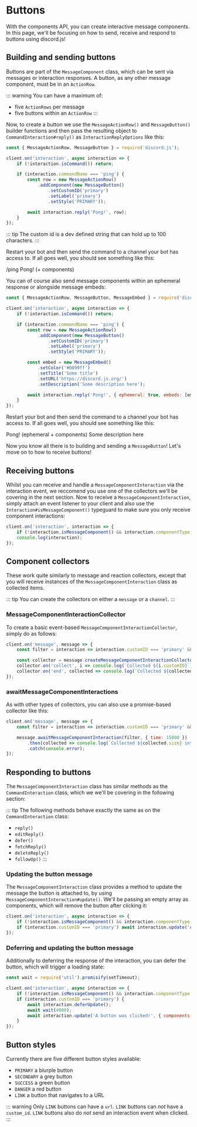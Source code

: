# Buttons

With the components API, you can create interactive message components. In this page, we'll be focusing on how to send, receive and respond to buttons using discord.js!


## Building and sending buttons

Buttons are part of the `MessageComponent` class, which can be sent via messages or interaction responses. A button, as any other message component, must be in an `ActionRow`.

::: warning
You can have a maximum of:
- five `ActionRows` per message
- five buttons within an `ActionRow`
:::

Now, to create a button we use the `MessageActionRow()` and `MessageButton()` builder functions and then pass the resulting object to `CommandInteraction#reply()` as `InteractionReplyOptions` like this:

```js {1,7-11,13}
const { MessageActionRow, MessageButton } = require('discord.js');

client.on('interaction', async interaction => {
	if (!interaction.isCommand()) return;

	if (interaction.commandName === 'ping') {
		const row = new MessageActionRow()
			.addComponent(new MessageButton()
				.setCustomID('primary')
				.setLabel('primary')
				.setStyle('PRIMARY'));

		await interaction.reply('Pong!', row);
	}
});
```

::: tip
The custom id is a dev defined string that can hold up to 100 characters.
:::

Restart your bot and then send the command to a channel your bot has access to. If all goes well, you should see something like this:

<!--- vue-discord-message doesn't yet have support for inline replies/interactions/ephemeral messages/components -->
<div is="discord-messages">
	<discord-message profile="user">
		/ping
	</discord-message>
	<discord-message profile="bot">
		Pong! (+ components)
	</discord-message>
</div>

You can of course also send message components within an ephemeral response or alongside message embeds:

```js {1,13-19}
const { MessageActionRow, MessageButton, MessageEmbed } = require('discord.js');

client.on('interaction', async interaction => {
	if (!interaction.isCommand()) return;

	if (interaction.commandName === 'ping') {
		const row = new MessageActionRow()
			.addComponent(new MessageButton()
				.setCustomID('primary')
				.setLabel('primary')
				.setStyle('PRIMARY'));

		const embed = new MessageEmbed()
			.setColor('#0099ff')
			.setTitle('Some title')
			.setURL('https://discord.js.org/')
			.setDescription('Some description here');

		await interaction.reply('Pong!', { ephemeral: true, embeds: [embed], components: [row] });
	}
});
```

Restart your bot and then send the command to a channel your bot has access to. If all goes well, you should see something like this:

<!--- vue-discord-message doesn't yet have support for inline replies/interactions/ephemeral messages/components -->
<div is="discord-messages">
	<discord-message profile="bot">
		Pong! (ephemeral + components)
		<discord-embed
			slot="embeds"
			color="#0099ff"
			title="Some title"
			url="https://discord.js.org/"
		>
			Some description here
		</discord-embed>
	</discord-message>
</div>

Now you know all there is to building and sending a `MessageButton`! Let's move on to how to receive buttons!


## Receiving buttons

Whilst you can receive and handle a `MessageComponentInteraction` via the interaction event, we reccomend you use one of the collectors we'll be covering in the next section. Now to receive a `MessageComponentInteraction`, simply attach an event listener to your client and also use the `Interaction#isMessageComponent()` typeguard to make sure you only receive component interactions:

```js {2}
client.on('interaction', interaction => {
	if (!interaction.isMessageComponent() && interaction.componentType !== 'BUTTON') return;
	console.log(interaction);
});
```


## Component collectors

These work quite similarly to message and reaction collectors, except that you will receive instances of the `MessageComponentInteraction` class as collected items.

::: tip
You can create the collectors on either a `message` or a `channel`.
:::

### MessageComponentInteractionCollector

To create a basic event-based `MessageComponentInteractionCollector`, simply do as follows:

```js
client.on('message', message => {
	const filter = interaction => interaction.customID === 'primary' && interaction.user.id === '122157285790187530';

	const collector = message.createMessageComponentInteractionCollector(filter, { time: 15000 });
	collector.on('collect', i => console.log(`Collected ${i.customID}`));
	collector.on('end', collected => console.log(`Collected ${collected.size} items`));
});
```

### awaitMessageComponentInteractions

As with other types of collectors, you can also use a promise-based collector like this:

```js {4-6}
client.on('message', message => {
	const filter = interaction => interaction.customID === 'primary' && interaction.user.id === '122157285790187530';

	message.awaitMessageComponentInteraction(filter, { time: 15000 })
		.then(collected => console.log(`Collected ${collected.size} interactions`))
		.catch(console.error);
});
```


## Responding to buttons

The `MessageComponentInteraction` class has similar methods as the `CommandInteraction` class, which we we'll be covering in the following section:

::: tip
The following methods behave exactly the same as on the `CommandInteraction` class:
- `reply()`
- `editReply()`
- `defer()`
- `fetchReply()`
- `deleteReply()`
- `followUp()`
:::

### Updating the button message

The `MessageComponentInteraction` class provides a method to update the message the button is attached to, by using `MessageComponentInteraction#update()`. We'll be passing an empty array as components, which will remove the button after clicking it:

```js {1,3}
client.on('interaction', async interaction => {
	if (!interaction.isMessageComponent() && interaction.componentType !== 'BUTTON') return;
	if (interaction.customID === 'primary') await interaction.update('A button was clicked!', { components: [] });
});
```

### Deferring and updating the button message

Additionally to deferring the response of the interaction, you can defer the button, which will trigger a loading state:

```js {1,5-9}
const wait = require('util').promisify(setTimeout);

client.on('interaction', async interaction => {
	if (!interaction.isMessageComponent() && interaction.componentType !== 'BUTTON') return;
	if (interaction.customID === 'primary') {
		await interaction.deferUpdate();
		await wait(4000);
		await interaction.update('A button was clicked!', { components: [] });
	}
});
```


## Button styles

Currently there are five different button styles available:
<!--- vue-discord-message doesn't yet have support for inline replies/interactions/ephemeral messages/components -->
* `PRIMARY` a blurple button
* `SECONDARY` a grey button
* `SUCCESS` a green button
* `DANGER` a red button
* `LINK` a button that navigates to a URL

::: warning
Only `LINK` buttons can have a `url`. `LINK` buttons can _not_ have a `custom_id`. `LINK` buttons also do _not_ send an interaction event when clicked.
:::

